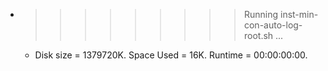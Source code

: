 * >>>>>>>>> Running inst-min-con-auto-log-root.sh ...
  * Disk size = 1379720K. Space Used = 16K. Runtime = 00:00:00:00.
